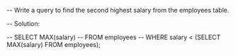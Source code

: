 -- Write a query to find the second highest salary from the employees table.

-- Solution:

-- SELECT MAX(salary) 
-- FROM employees 
-- WHERE salary < (SELECT MAX(salary) FROM employees);